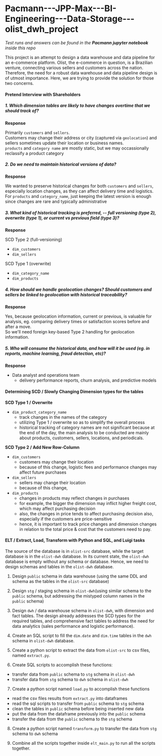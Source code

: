 # Pacmann---JPP-Max---BI-Engineering---Data-Storage---olist_dwh_project

*Test runs and answers can be found in the **Pacmann jupyter notebook** inside this repo*

This project is an attempt to design a data warehouse and data pipeline for an e-commerce platform. Olist, the e-commerce in question, is a Brazilian venture, connecting various sellers and customers across the nation. Therefore, the need for a robust data warehouse and data pipeline design is of utmost importance. Here, we are trying to provide the solution for those two concerns.

#### **Pretend Interview with Shareholders**

##### 1. Which dimension tables are likely to have changes overtime that we should track of?
  
  **Response**
  
  Primarily `customers` and `sellers`. </br>
  Customers may change their address or city (captured via `geolocation`) and sellers sometimes update their location or business names. </br>
  `products` and `category name` are mostly static, but we may occassionally reclassify a product category
  
##### 2. Do we need to maintain historical versions of data?
  
  **Response**
  
  We wanted to preserve historical changes for both `customers` and `sellers`, especially location changes, as they can affect delivery time and logistics. </br>
  For `products` and `category_name`, just keeping the latest version is enough since changes are rare and typically administrative </br>
  
##### 3. What kind of historical tracking is preferred, -- full versioning (type 2), overwrite (type 1), or current vs previous field (type 3)?
  
  **Response**
  
  SCD Type 2 (full-versioning)
  
  - `dim_customers`
  - `dim_sellers`
  
  SCD Type 1 (overwrite)
  
  - `dim_category_name`
  - `dim_products`

##### 4. How should we handle geolocation changes? Should customers and sellers be linked to geolocation with historical traceability?
  
  **Response**
  
  Yes, because geolocation information, current or previous, is valuable for analysis, eg. comparing delivery times or satisfaction scores before and after a move. </br>
  So we'll need foreign key-based Type 2 handling for geolocation information.
  
##### 5. Who will consume the historical data, and how will it be used (eg. in reports, machine learning, fraud detection, etc)?
  
  **Response**
  
  - Data analyst and operations team
    - delivery performance reports, churn analysis, and predictive models

#### **Determining SCD / Slowly Changing Dimension types for the tables**

**SCD Type 1 / Overwrite**

- `dim_product_category_name`
    - track changes in the names of the category
    - utilizing Type 1 / overwrite so as to simplify the overall process
    - historical tracking of category names are not significant because at the end of the day, the main analysis to be conducted are mainly about products, customers, sellers, locations, and periodicals.

**SCD Type 2 / Add New Row-Column**

- `dim_customers`
    - customers may change their location
    - because of this change, logistic fees and performance changes may affect future purchases
- `dim_sellers`
    - sellers may change their location
    - because of this change, 
- `dim_products`
    - changes in products may reflect changes in purchases
    - for example, the bigger the dimension may inflict higher freight cost, which may affect purchasing decision
    - also, the changes in price tends to affect purchasing decision also, especially if the customers are price-sensitive
    - hence, it is important to track price changes and dimension changes in relation to the total price & cost that the customers need to pay.

#### **ELT / Extract, Load, Transform with Python and SQL, and Luigi tasks**

The source of the database is in `olist-src` database, while the target database is in the `olist-dwh` database. In its current state, the `olist-dwh` database is empty without any schema or database. Hence, we need to design schemas and tables in the `olist-dwh` database.

1. Design `public` schema in data warehouse (using the same DDL and schema as the tables in the `olist-src` database)

2. Design `stg` / staging schema in `olist-dwh`(using similar schema to the `public` schema, but addressing the mistyped column names in the `public` schema)

3. Design `dwh` / data warehouse schema in `olist-dwh`, with dimension and fact tables. The design already addresses the SCD types for the required tables, and comprehensive fact tables to address the need for data analytics (sales performance and logistic performance).

4. Create an SQL script to fill the `dim.date` and `dim.time` tables in the `dwh` schema in `olist-dwh` database.

5. Create a python script to extract the data from `olist-src` to csv files, named `extract.py`.

6. Create SQL scripts to accomplish these functions:
  - transfer data from `public` schema to `stg` schema in `olist-dwh`
  - transfer data from `stg` schema to `dwh` schema in `olist-dwh`

7. Create a python script named `load.py` to accomplish these functions
  - read the csv files results from `extract.py` into dataframes
  - read the sql scripts to transfer from `public` schema to `stg` schema
  - clean the tables in `public` schema before being inserted new data
  - put the data from the dataframe previously into the `public` schema
  - transfer the data from the `public` schema to the `stg` schema

8. Create a python script named `transform.py` to transfer the data from `stg` schema to `dwh` schema

9. Combine all the scripts together inside `elt_main.py` to run all the scripts together.
